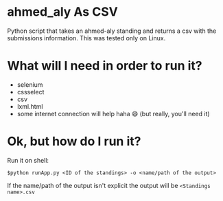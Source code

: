 # ahmed_aly As CSV

Python script that takes an ahmed-aly standing and returns a csv with the submissions information.
This was tested only on Linux.

# What will I need in order to run it?

- selenium
- cssselect
- csv
- lxml.html
- some internet connection will help haha :smile: (but really, you'll need it)

# Ok, but how do I run it?

Run it on shell:

`$python runApp.py <ID of the standings> -o <name/path of the output>`

If the name/path of the output isn't explicit the output will be `<Standings name>.csv`
